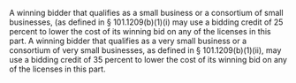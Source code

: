 A winning bidder that qualifies as a small business or a consortium of small businesses, (as defined in § 101.1209(b)(1)(i) may use a bidding credit of 25 percent to lower the cost of its winning bid on any of the licenses in this part. A winning bidder that qualifies as a very small business or a consortium of very small businesses, as defined in § 101.1209(b)(1)(ii), may use a bidding credit of 35 percent to lower the cost of its winning bid on any of the licenses in this part.

